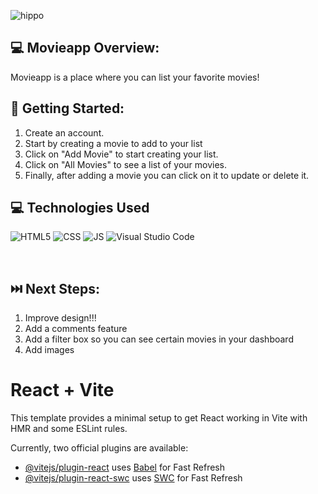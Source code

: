 ![hippo](https://i.redd.it/n8agw6z2smyb1.gif)


## 💻 Movieapp Overview:

Movieapp is a place where you can list your favorite movies!


## 🔰 Getting Started:

  1. Create an account.
  2. Start by creating a movie to add to your list
  3. Click on "Add Movie" to start creating your list.
  4. Click on "All Movies" to see a list of your movies.
  5. Finally, after adding a movie you can click on it to update or delete it.



## :computer: Technologies Used
<img alt="HTML5" src="https://img.shields.io/badge/Code-HTML5-informational?style=flat&logo=HTML5&color=E34F26"> <img alt="CSS" src="https://img.shields.io/badge/Code-CSS3-blue?style=flat&logo=css3&logoColor=blue"> <img alt="JS" src="https://img.shields.io/badge/Code-JavaScript-informational?style=flat&logo=JavaScript&color=F7DF1E"> <img alt="Visual Studio Code" src="https://img.shields.io/badge/VSCode-informational?style=flat&logo=VisualStudioCode&color=blue">

<br>

## ⏭️ Next Steps:

1. Improve design!!!
2. Add a comments feature
3. Add a filter box so you can see certain movies in your dashboard
4. Add images





# React + Vite

This template provides a minimal setup to get React working in Vite with HMR and some ESLint rules.

Currently, two official plugins are available:

- [@vitejs/plugin-react](https://github.com/vitejs/vite-plugin-react/blob/main/packages/plugin-react/README.md) uses [Babel](https://babeljs.io/) for Fast Refresh
- [@vitejs/plugin-react-swc](https://github.com/vitejs/vite-plugin-react-swc) uses [SWC](https://swc.rs/) for Fast Refresh
